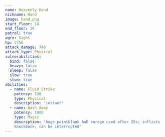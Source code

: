 ```yaml
---
name: Heavenly Hand
nickname: Hand
image: hand.png
start_floor: 14
end_floor: 16
patrol: true
agro: Sight
hp: 5756
attack_damage: 748
attack_type: Physical
vulnerabilities:
  bind: false
  heavy: false
  sleep: false
  slow: true
  stun: true
abilities:
  - name: Fluid Strike
    potency: 130
    type: Physical
    description: 'instant'
  - name: Wash Away
    potency: 1000
    type: Magic
    description: 'huge pointblank AoE enrage used after 25s; inflicts
    knockback; can be interrupted'
---
```


